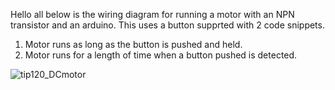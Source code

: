 Hello all below is the wiring diagram for running a motor with an NPN transistor and an arduino. This uses a button supprted with 2 code snippets. 

1. Motor runs as long as the button is pushed and held.
2. Motor runs for a length of time when a button pushed is detected. 

![tip120_DCmotor](https://github.com/ARtSSt/tip120_Arduino_DcMotor/assets/27945429/1203a048-f827-4738-8138-90ded6fcb8de)

